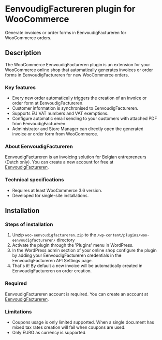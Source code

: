 # EenvoudigFactureren plugin for WooCommerce

Generate invoices or order forms in EenvoudigFactureren for WooCommerce orders.

## Description

The WooCommerce EenvoudigFactureren plugin is an extension for your WooCommerce online shop that automatically generates invoices or order forms in EenvoudigFactureren for new WooCommerce orders.

### Key features

* Every new order automatically triggers the creation of an invoice or order form at EenvoudigFactureren.
* Customer information is synchronised to EenvoudigFactureren.
* Supports EU VAT numbers and VAT exemptions.
* Configure automatic email sending to your customers with attached PDF from EenvoudigFactureren.
* Administrator and Store Manager can directly open the generated invoice or order form from WooCommerce.

### About EenvoudigFactureren

EenvoudigFactureren is an invoicing solution for Belgian entrepreneurs (Dutch only). You can create a new account for free at [EenvoudigFactureren](https://eenvoudigfactureren.be/).

### Technical specifications

* Requires at least WooCommerce 3.6 version.
* Developed for single-site installations.

## Installation

### Steps of installation

1. Unzip `woo-eenvoudigfactureren.zip` to the `/wp-content/plugins/woo-eenvoudigfactureren/` directory
2. Activate the plugin through the 'Plugins' menu in WordPress.
3. In the WordPress admin section of your online shop configure the plugin by adding your EenvoudigFactureren credentials in the EenvoudigFactureren API Settings page.
4. That's it! By default a new invoice will be automatically created in EenvoudigFactureren on order creation.

### Required

EenvoudigFactureren account is required. You can create an account at [EenvoudigFactureren](https://eenvoudigfactureren.be/).

### Limitations

* Coupons usage is only limited supported. When a single document has mixed tax rates creation will fail when coupons are used.
* Only EURO as currency is supported.
